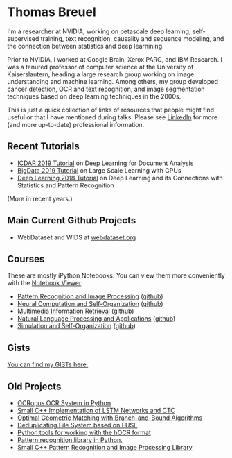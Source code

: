 Thomas Breuel
=============

I'm a researcher at NVIDIA, working on petascale deep learning, self-supervised
training, text recognition, causality and sequence modeling, and the
connection between statistics and deep learnining.

Prior to NVIDIA, I worked at Google Brain, Xerox PARC, and IBM Research.
I was a tenured professor of computer science at the University of
Kaiserslautern, heading a large research group working on image understanding
and machine learning. Among others, my group developed cancer detection,
OCR and text recognition, and image segmentation techniques based on deep
learning techniques in the 2000s.

This is just a quick collection of links of resources that people might find
useful or that I have mentioned during talks.
Please see [LinkedIn](http://linkedin.com/in/tbreuel) for more (and more
up-to-date) professional information.

Recent Tutorials
----------------

- [ICDAR 2019 Tutorial](https://github.com/tmbdev/icdar19-tutorial) on Deep Learning for Document Analysis
- [BigData 2019 Tutorial](https://github.com/tmbdev/bigdata19-tutorial) on Large Scale Learning with GPUs
- [Deep Learning 2018 Tutorial](https://github.com/tmbdev/dl-2018) on Deep Learning and its Connections with Statistics and Pattern Recognition

(More in recent years.)

Main Current Github Projects
--------------------

- WebDataset and WIDS at [webdataset.org](http://webdataset.org/)


Courses
-------

These are mostly iPython Notebooks. You can view them more conveniently
with the [Notebook Viewer](http://nbviewer.ipython.org/github/tmbdev/):

- [Pattern Recognition and Image Processing](http://nbviewer.ipython.org/github/tmbdev/teaching-lw/tree/master/) ([github](https://github.com/tmbdev/teaching-lw))
- [Neural Computation and Self-Organization](http://nbviewer.ipython.org/github/tmbdev/teaching-ncso/tree/master/) ([github](https://github.com/tmbdev/teaching-ncso))
- [Multimedia Information Retrieval](http://nbviewer.ipython.org/github/tmbdev/teaching-mmir/tree/master/) ([github](https://github.com/tmbdev/teaching-mmir))
- [Natural Language Processing and Applications](http://nbviewer.ipython.org/github/tmbdev/teaching-nlpa/tree/master/) ([github](https://github.com/tmbdev/teaching-nlpa))
- [Simulation and Self-Organization](http://nbviewer.ipython.org/github/tmbdev/teaching-simso/tree/master/) ([github](https://github.com/tmbdev/teaching-simso))

Gists
-----

[You can find my GISTs here.](https://gist.github.com/tmbdev/)

Old Projects
--------------

- [OCRopus OCR System in Python](https://github.com/tmbdev/ocropy)
- [Small C++ Implementation of LSTM Networks and CTC](https://github.com/tmbdev/clstm)
- [Optimal Geometric Matching with Branch-and-Bound Algorithms](https://github.com/tmbdev/rast)
- [Deduplicating File System based on FUSE](https://github.com/tmbdev/archivefs)
- [Python tools for working with the hOCR format](https://github.com/tmbdev/hocr-tools)
- [Pattern recognition library in Python.](https://github.com/tmbdev/iuprlab)
- [Small C++ Pattern Recognition and Image Processing Library](https://github.com/tmbdev/iulib)
<!--
- [iPython Notebook to TeX/Beamer Conversion](https://github.com/tmbdev/nb2tex)
- [Pattern recognition library in Fortran](https://github.com/tmbdev/fwork)
- [LSTM and neural network library in Fortran](https://github.com/tmbdev/flstm)
-->

